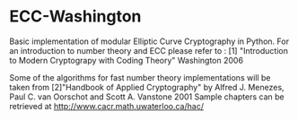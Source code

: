 # ECC-Washington
Basic implementation of modular Elliptic Curve Cryptography in Python.
For an introduction to number theory and ECC please refer to :
[1] "Introduction to Modern Cryptograpy with Coding Theory" Washington 2006

Some of the algorithms for fast number theory implementations will be taken from
[2]"Handbook of Applied Cryptography" by  Alfred J. Menezes, Paul C. van Oorschot and Scott A. Vanstone 2001
Sample chapters can be retrieved at 
http://www.cacr.math.uwaterloo.ca/hac/

